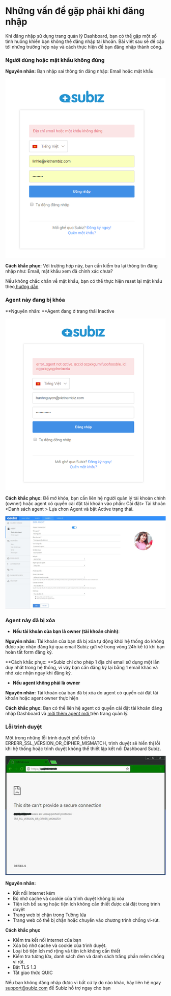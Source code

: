 # Những vấn đề gặp phải khi đăng nhập

 Khi đăng nhập sử dụng trang quản lý Dashboard, bạn có thể gặp một số tình huống khiến bạn không thể đăng nhập tài khoản. Bài viết sau sẽ đề cập tới những trường hợp này và cách thực hiện để bạn đăng nhập thành công.

### Người dùng hoặc mật khẩu không đúng

 **Nguyên nhân:** Bạn nhập sai thông tin đăng nhập: Email hoặc mật khẩu

![Email ho&#x1EB7;c m&#x1EAD;t kh&#x1EA9;u kh&#xF4;ng &#x111;&#xFA;ng](../../../.gitbook/assets/dia-chi-email-hoac-mat-khau-khong-dung.png)

**Cách khắc phục:** Với trường hợp này, bạn cần kiểm tra lại thông tin đăng nhập như: Email, mật khẩu xem đã chính xác chưa?

Nếu không chắc chắn về mật khẩu, bạn có thể thực hiện reset lại mật khẩu theo[ hướng dẫn](https://docv4.subiz.com/quan-ly-mat-khau/)

### Agent này đang bị khóa

**Nguyên nhân: **Agent đang ở trạng thái Inactive

![Agent &#x111;ang b&#x1ECB; kh&#xF3;a](../../../.gitbook/assets/agent-bi-khoa.png)

**Cách khắc phục:** Để mở khóa, bạn cần liên hệ người quản lý tài khoản chính \(owner\) hoặc agent có quyền cài đặt tài khoản vào phần: Cài đặt&gt; Tài khoản &gt;Danh sách agent &gt; Lựa chon Agent và bật Active trạng thái.

![M&#x1EDF; kh&#xF3;a Agent](../../../.gitbook/assets/active.jpg)

### Agent này đã bị xóa

* **Nếu tài khoản của bạn là owner \(tài khoản chính\)**:

**Nguyên nhân:** Tài khoản của bạn đã bị xóa tự động khỏi hệ thống do không được xác nhận đăng ký qua email Subiz gửi về trong vòng 24h kể từ khi bạn hoàn tất form đăng ký.

**Cách khắc phục: **Subiz chỉ cho phép 1 địa chỉ email sử dụng một lần duy nhất trong hệ thống, vì vậy bạn cần đăng ký lại bằng 1 email khác và nhớ xác nhận ngay khi đăng ký.

* **Nếu agent không phải là owner**

**Nguyên nhân:** Tài khoản của bạn đã bị xóa do agent có quyền cài đặt tài khoản hoặc agent owner thực hiện

**Cách khắc phục:** Bạn có thể liên hệ agent có quyền cài đặt tài khoản đăng nhập Dashboard và [mời thêm agent mới ](https://docv4.subiz.com/moi-agent-moi/)trên trang quản lý.

### Lỗi trình duyệt

Một trong những lỗi trình duyệt phổ biến là  ERRERR\_SSL\_VERSION\_OR\_CIPHER\_MISMATCH, trình duyệt sẽ hiển thị lỗi khi hệ thống hoặc trình duyệt không thể thiết lập kết nối Dashboard Subiz.

![L&#x1ED7;i ERRERR\_SSL\_VERSION\_OR\_CIPHER\_MISMATCH](../../../.gitbook/assets/0_zqf4zds8yt-qr3gx.jpg)

**Nguyên nhân:**

* Kết nối Internet kém
* Bộ nhớ cache và cookie của trình duyệt không bị xóa
* Tiện ích bổ sung hoặc tiện ích không cần thiết được cài đặt trong trình duyệt
* Trang web bị chặn trong Tường lửa
* Trang web có thể bị chặn hoặc chuyển vào chương trình chống vi-rút.

**Cách khắc phục**

* Kiểm tra kết nối internet của bạn
* Xóa bộ nhớ cache và cookie của trình duyệt.
* Loại bỏ tiện ích mở rộng và tiện ích không cần thiết
* Kiểm tra tường lửa, danh sách đen và danh sách trắng phần mềm chống vi rút.
* Bật TLS 1.3
* Tắt giao thức QUIC

Nếu bạn không đăng nhập được vì bất cứ lý do nào khác, hãy liên hệ ngay support@subiz.com để Subiz hỗ trợ ngay cho bạn

